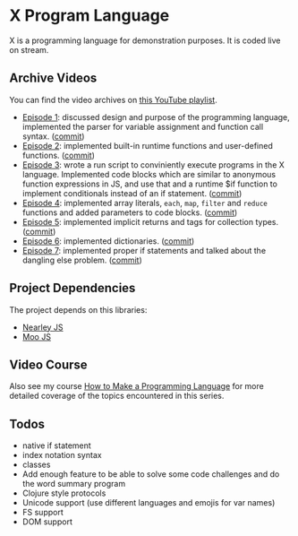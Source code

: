 # X Program Language

X is a programming language for demonstration purposes. It is coded
live on stream.

## Archive Videos

You can find the video archives on [this YouTube playlist](https://www.youtube.com/playlist?list=PLSq9OFrD2Q3DKGFCm0YRVRXZMO1KHNUXu).

* [Episode 1](http://tobyho.com/video/Live-Code-Make-a-Programming-Language-from-Scratch.html): discussed design and purpose of the programming language, implemented the parser for variable assignment and function call syntax. ([commit](https://github.com/airportyh/x-lang/commit/cde5753d14021958374651c26960b48b880ac25e))
* [Episode 2](https://www.youtube.com/watch?v=vCOY0xcI2iE&list=PLSq9OFrD2Q3DKGFCm0YRVRXZMO1KHNUXu): implemented built-in runtime functions and user-defined functions. ([commit](https://github.com/airportyh/x-lang/commit/3a0dbb1a1509fce6e3738311abcc2e8521d4bf46))
* [Episode 3](http://tobyho.com/video/Live-Code-Making-a-Programming-Language-from-Scratch-Part-3.html): wrote a run script to conviniently execute programs in the X language. Implemented code blocks which are similar to anonymous function
expressions in JS, and use that and a runtime $if function to implement conditionals instead of an if statement. ([commit](https://github.com/airportyh/x-lang/commit/75eb66bd4211fb2e62a6fcc90bfd8999445f23ba))
* [Episode 4](http://tobyho.com/video/Live-Code-Making-a-Programming-Language-from-Scratch-Part-4.html): implemented array literals, `each`, `map`, `filter` and `reduce` functions and added parameters to code blocks. ([commit](https://github.com/airportyh/x-lang/commit/aad292e356271b269dd3a59c34ef843549843aef))
* [Episode 5](https://www.youtube.com/watch?v=ME6Msxff8xI): implemented implicit returns and tags for collection types. ([commit](https://github.com/airportyh/x-lang/commit/7a6c7935f6be70394657db28c15a1e8b5b62f672))
* [Episode 6](http://tobyho.com/video/Live-Code-Make-a-Programming-Language-From-Scratch-Part-6.html): implemented dictionaries. ([commit](https://github.com/airportyh/x-lang/commit/a1944028b5cb0659de62bf57f9866cd76623c1f8))
* [Episode 7](http://tobyho.com/video/Live-Code-Make-a-Programming-Language-from-Scratch-Part-7.html): implemented proper if statements and talked about the dangling else problem. ([commit](https://github.com/airportyh/x-lang/commit/704dc7a66e6e39f04d73d72b51a1b147b53a82cb))
## Project Dependencies

The project depends on this libraries:

* [Nearley JS](https://nearley.js.org/)
* [Moo JS](https://github.com/no-context/moo)

## Video Course

Also see my course [How to Make a Programming Language](https://www.youtube.com/watch?v=5CS0CNVsn4I&list=PLSq9OFrD2Q3DasoOa54Vm9Mr8CATyTbLF) for more detailed coverage of the topics encountered in this series.

## Todos

* native if statement
* index notation syntax
* classes
* Add enough feature to be able to solve some code challenges and do the word summary program
* Clojure style protocols
* Unicode support (use different languages and emojis for var names)
* FS support
* DOM support

